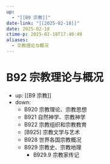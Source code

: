 ```yaml
---
up:
  - "[[B9 宗教]]"
date-link: "[[2025-02-18]]"
date: 2025-02-18
ctime-p: 2025-02-18T17:40:49
aliases:
  - 宗教理论与概况
---
```


# B92 宗教理论与概况

- up: [[B9 宗教]]
- down:	
	- B920 宗教理论、宗教思想
	- B921 自然神学、宗教神学
	- B922 宗教组织和宗教教育
	- [B925] 宗教文学与艺术
	- B928 世界各国宗教概况
	- B929 宗教史、宗教地理
		- B929.9 宗教家传记
	
